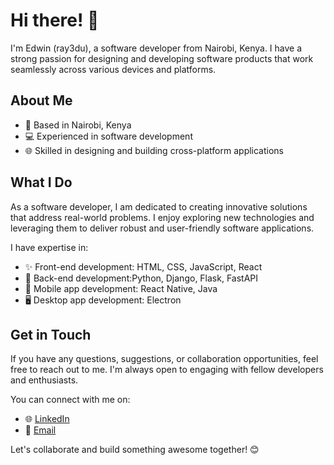 # Hi there! 👋

I'm Edwin (ray3du), a software developer from Nairobi, Kenya. I have a strong passion for designing and developing software products that work seamlessly across various devices and platforms.

## About Me

- 📍 Based in Nairobi, Kenya
- 💻 Experienced in software development
- 🌐 Skilled in designing and building cross-platform applications

## What I Do

As a software developer, I am dedicated to creating innovative solutions that address real-world problems. I enjoy exploring new technologies and leveraging them to deliver robust and user-friendly software applications.

I have expertise in:

- ✨ Front-end development: HTML, CSS, JavaScript, React
- 💾 Back-end development:Python, Django, Flask, FastAPI
- 📱 Mobile app development: React Native, Java
- 🖥️ Desktop app development: Electron

## Get in Touch

If you have any questions, suggestions, or collaboration opportunities, feel free to reach out to me. I'm always open to engaging with fellow developers and enthusiasts.

You can connect with me on:

- 🌐 [LinkedIn](https://www.linkedin.com/in/ray3du/)
- 📧 [Email](mailto:edwinngugi149@gmail.com)

Let's collaborate and build something awesome together! 😊
